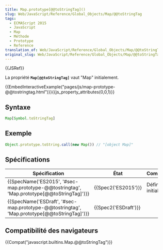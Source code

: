 ```yaml
---
title: Map.prototype[@@toStringTag]()
slug: Web/JavaScript/Reference/Global_Objects/Map/@@toStringTag
tags:
  - ECMAScript 2015
  - JavaScript
  - Map
  - Méthode
  - Prototype
  - Reference
translation_of: Web/JavaScript/Reference/Global_Objects/Map/@@toStringTag
original_slug: Web/JavaScript/Reference/Global_Objects/Map/@@toStringTag
---
```

{{JSRef}}

La propriété **`Map[@@toStringTag]`** vaut "Map" initialement.

{{EmbedInteractiveExample("pages/js/map-prototype-@@tostringtag.html")}}{{js_property_attributes(0,0,1)}}

## Syntaxe

```js
Map[Symbol.toStringTag]
```

## Exemple

```js
Object.prototype.toString.call(new Map()) // "[object Map]"
```

## Spécifications

| Spécification                                                                                                            | État                         | Commentaires         |
| ------------------------------------------------------------------------------------------------------------------------ | ---------------------------- | -------------------- |
| {{SpecName('ES2015', '#sec-map.prototype-@@tostringtag', 'Map.prototype[@@toStringTag]')}} | {{Spec2('ES2015')}}     | Définition initiale. |
| {{SpecName('ESDraft', '#sec-map.prototype-@@tostringtag', 'Map.prototype[@@toStringTag]')}} | {{Spec2('ESDraft')}} |                      |

## Compatibilité des navigateurs

{{Compat("javascript.builtins.Map.@@toStringTag")}}
